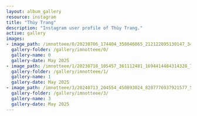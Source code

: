 ```yaml
---
layout: album_gallery
resource: instagram
title: "Thùy Trang"
description: "Instagram user profile of Thùy Trang."
active: gallery
images: 
- image_path: /imnotteee/0/20230706_174404_358046865_212122895130147_3465706036350743692_n.jpg
  gallery-folder: /gallery/imnotteee/0/
  gallery-name: 0
  gallery-date: May 2025
- image_path: /imnotteee/1/20230718_105457_361112481_1694414484314328_7338936246493436190_n.jpg
  gallery-folder: /gallery/imnotteee/1/
  gallery-name: 1
  gallery-date: May 2025
- image_path: /imnotteee/3/20240713_204554_450893024_8287776937921577_5352951908113650865_n.jpg
  gallery-folder: /gallery/imnotteee/3/
  gallery-name: 3
  gallery-date: May 2025
---
```


